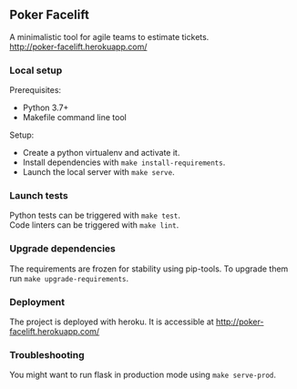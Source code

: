 ## Poker Facelift

A minimalistic tool for agile teams to estimate tickets.\
http://poker-facelift.herokuapp.com/


### Local setup

Prerequisites:
- Python 3.7+
- Makefile command line tool

Setup:
- Create a python virtualenv and activate it.
- Install dependencies with `make install-requirements`.
- Launch the local server with `make serve`.


### Launch tests

Python tests can be triggered with `make test`.\
Code linters can be triggered with `make lint`.


### Upgrade dependencies

The requirements are frozen for stability using pip-tools. To upgrade them run `make upgrade-requirements`.


### Deployment

The project is deployed with heroku. It is accessible at http://poker-facelift.herokuapp.com/


### Troubleshooting

You might want to run flask in production mode using `make serve-prod`.